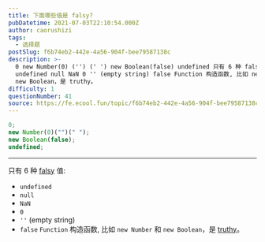 ```yaml
---
title: 下面哪些值是 falsy?
pubDatetime: 2021-07-03T22:10:54.000Z
author: caorushizi
tags:
  - 选择题
postSlug: f6b74eb2-442e-4a56-904f-bee79587138c
description: >-
  0 new Number(0) ('') (' ') new Boolean(false) undefined 只有 6 种 falsy 值:
  undefined null NaN 0 '' (empty string) false Function 构造函数, 比如 new Number 和
  new Boolean，是 truthy。
difficulty: 1
questionNumber: 41
source: https://fe.ecool.fun/topic/f6b74eb2-442e-4a56-904f-bee79587138c
---
```


```javascript
0;
new Number(0)("")(" ");
new Boolean(false);
undefined;
```

---

只有 6 种 [falsy](https://developer.mozilla.org/zh-CN/docs/Glossary/Falsy) 值:

- `undefined`
- `null`
- `NaN`
- `0`
- `''` (empty string)
- `false`
  `Function` 构造函数, 比如 `new Number` 和 `new Boolean`，是 [truthy](https://developer.mozilla.org/zh-CN/docs/Glossary/Truthy)。
